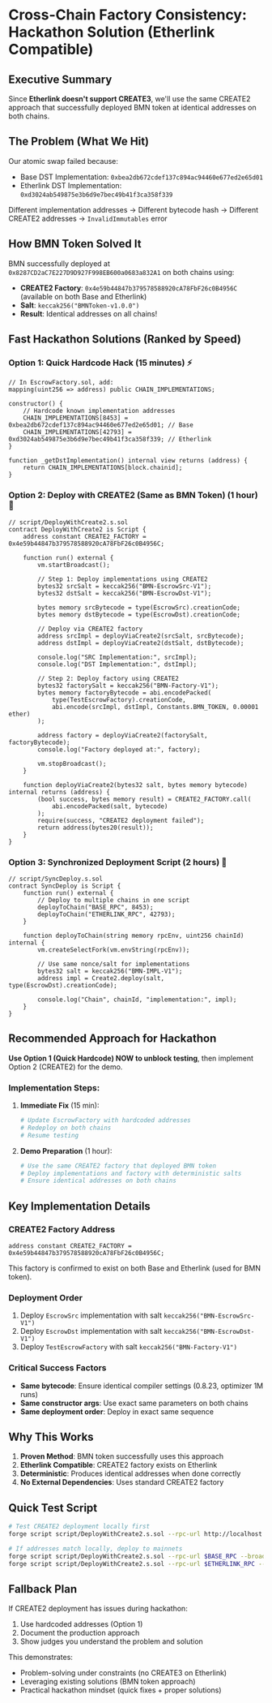 # Cross-Chain Factory Consistency: Hackathon Solution (Etherlink Compatible)

## Executive Summary

Since **Etherlink doesn't support CREATE3**, we'll use the same CREATE2 approach that successfully deployed BMN token at identical addresses on both chains.

## The Problem (What We Hit)

Our atomic swap failed because:
- Base DST Implementation: `0xbea2db672cdef137c894ac94460e677ed2e65d01`
- Etherlink DST Implementation: `0xd3024ab549875e3b6d9e7bec49b41f3ca358f339`

Different implementation addresses → Different bytecode hash → Different CREATE2 addresses → `InvalidImmutables` error

## How BMN Token Solved It

BMN successfully deployed at `0x8287CD2aC7E227D9D927F998EB600a0683a832A1` on both chains using:
- **CREATE2 Factory**: `0x4e59b44847b379578588920cA78FbF26c0B4956C` (available on both Base and Etherlink)
- **Salt**: `keccak256("BMNToken-v1.0.0")`
- **Result**: Identical addresses on all chains!

## Fast Hackathon Solutions (Ranked by Speed)

### Option 1: Quick Hardcode Hack (15 minutes) ⚡
```solidity
// In EscrowFactory.sol, add:
mapping(uint256 => address) public CHAIN_IMPLEMENTATIONS;

constructor() {
    // Hardcode known implementation addresses
    CHAIN_IMPLEMENTATIONS[8453] = 0xbea2db672cdef137c894ac94460e677ed2e65d01; // Base
    CHAIN_IMPLEMENTATIONS[42793] = 0xd3024ab549875e3b6d9e7bec49b41f3ca358f339; // Etherlink
}

function _getDstImplementation() internal view returns (address) {
    return CHAIN_IMPLEMENTATIONS[block.chainid];
}
```

### Option 2: Deploy with CREATE2 (Same as BMN Token) (1 hour) 🚀
```solidity
// script/DeployWithCreate2.s.sol
contract DeployWithCreate2 is Script {
    address constant CREATE2_FACTORY = 0x4e59b44847b379578588920cA78FbF26c0B4956C;
    
    function run() external {
        vm.startBroadcast();
        
        // Step 1: Deploy implementations using CREATE2
        bytes32 srcSalt = keccak256("BMN-EscrowSrc-V1");
        bytes32 dstSalt = keccak256("BMN-EscrowDst-V1");
        
        bytes memory srcBytecode = type(EscrowSrc).creationCode;
        bytes memory dstBytecode = type(EscrowDst).creationCode;
        
        // Deploy via CREATE2 factory
        address srcImpl = deployViaCreate2(srcSalt, srcBytecode);
        address dstImpl = deployViaCreate2(dstSalt, dstBytecode);
        
        console.log("SRC Implementation:", srcImpl);
        console.log("DST Implementation:", dstImpl);
        
        // Step 2: Deploy factory using CREATE2
        bytes32 factorySalt = keccak256("BMN-Factory-V1");
        bytes memory factoryBytecode = abi.encodePacked(
            type(TestEscrowFactory).creationCode,
            abi.encode(srcImpl, dstImpl, Constants.BMN_TOKEN, 0.00001 ether)
        );
        
        address factory = deployViaCreate2(factorySalt, factoryBytecode);
        console.log("Factory deployed at:", factory);
        
        vm.stopBroadcast();
    }
    
    function deployViaCreate2(bytes32 salt, bytes memory bytecode) internal returns (address) {
        (bool success, bytes memory result) = CREATE2_FACTORY.call(
            abi.encodePacked(salt, bytecode)
        );
        require(success, "CREATE2 deployment failed");
        return address(bytes20(result));
    }
}
```

### Option 3: Synchronized Deployment Script (2 hours) 🔧
```solidity
// script/SyncDeploy.s.sol
contract SyncDeploy is Script {
    function run() external {
        // Deploy to multiple chains in one script
        deployToChain("BASE_RPC", 8453);
        deployToChain("ETHERLINK_RPC", 42793);
    }
    
    function deployToChain(string memory rpcEnv, uint256 chainId) internal {
        vm.createSelectFork(vm.envString(rpcEnv));
        
        // Use same nonce/salt for implementations
        bytes32 salt = keccak256("BMN-IMPL-V1");
        address impl = Create2.deploy(salt, type(EscrowDst).creationCode);
        
        console.log("Chain", chainId, "implementation:", impl);
    }
}
```

## Recommended Approach for Hackathon

**Use Option 1 (Quick Hardcode) NOW to unblock testing**, then implement Option 2 (CREATE2) for the demo.

### Implementation Steps:
1. **Immediate Fix** (15 min):
   ```bash
   # Update EscrowFactory with hardcoded addresses
   # Redeploy on both chains
   # Resume testing
   ```

2. **Demo Preparation** (1 hour):
   ```bash
   # Use the same CREATE2 factory that deployed BMN token
   # Deploy implementations and factory with deterministic salts
   # Ensure identical addresses on both chains
   ```

## Key Implementation Details

### CREATE2 Factory Address
```solidity
address constant CREATE2_FACTORY = 0x4e59b44847b379578588920cA78FbF26c0B4956C;
```
This factory is confirmed to exist on both Base and Etherlink (used for BMN token).

### Deployment Order
1. Deploy `EscrowSrc` implementation with salt `keccak256("BMN-EscrowSrc-V1")`
2. Deploy `EscrowDst` implementation with salt `keccak256("BMN-EscrowDst-V1")`
3. Deploy `TestEscrowFactory` with salt `keccak256("BMN-Factory-V1")`

### Critical Success Factors
- **Same bytecode**: Ensure identical compiler settings (0.8.23, optimizer 1M runs)
- **Same constructor args**: Use exact same parameters on both chains
- **Same deployment order**: Deploy in exact same sequence

## Why This Works

1. **Proven Method**: BMN token successfully uses this approach
2. **Etherlink Compatible**: CREATE2 factory exists on Etherlink
3. **Deterministic**: Produces identical addresses when done correctly
4. **No External Dependencies**: Uses standard CREATE2 factory

## Quick Test Script
```bash
# Test CREATE2 deployment locally first
forge script script/DeployWithCreate2.s.sol --rpc-url http://localhost:8545

# If addresses match locally, deploy to mainnets
forge script script/DeployWithCreate2.s.sol --rpc-url $BASE_RPC --broadcast
forge script script/DeployWithCreate2.s.sol --rpc-url $ETHERLINK_RPC --broadcast
```

## Fallback Plan

If CREATE2 deployment has issues during hackathon:
1. Use hardcoded addresses (Option 1)
2. Document the production approach
3. Show judges you understand the problem and solution

This demonstrates:
- Problem-solving under constraints (no CREATE3 on Etherlink)
- Leveraging existing solutions (BMN token approach)
- Practical hackathon mindset (quick fixes + proper solutions)